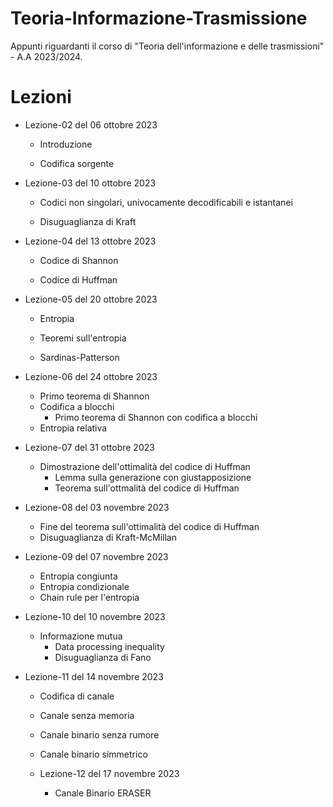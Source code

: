 # Teoria-Informazione-Trasmissione

Appunti riguardanti il corso di "Teoria dell'informazione e delle trasmissioni" - A.A 2023/2024.

# Lezioni

- Lezione-02 del 06 ottobre 2023

  - Introduzione

  - Codifica sorgente

- Lezione-03 del 10 ottobre 2023

  - Codici non singolari, univocamente decodificabili e istantanei

  - Disuguaglianza di Kraft

- Lezione-04 del 13 ottobre 2023

  - Codice di Shannon

  - Codice di Huffman

- Lezione-05 del 20 ottobre 2023

  - Entropia

  - Teoremi sull'entropia

  - Sardinas-Patterson

- Lezione-06 del 24 ottobre 2023

  - Primo teorema di Shannon
  - Codifica a blocchi
    - Primo teorema di Shannon con codifica a blocchi
  - Entropia relativa

- Lezione-07 del 31 ottobre 2023

  - Dimostrazione dell'ottimalità del codice di Huffman
    - Lemma sulla generazione con giustapposizione
    - Teorema sull'ottmalità del codice di Huffman

- Lezione-08 del 03 novembre 2023

  - Fine del teorema sull'ottimalità del codice di Huffman
  - Disuguaglianza di Kraft-McMillan

- Lezione-09 del 07 novembre 2023

  - Entropia congiunta
  - Entropia condizionale
  - Chain rule per l'entropia

- Lezione-10 del 10 novembre 2023

  - Informazione mutua
    - Data processing inequality
    - Disuguaglianza di Fano

- Lezione-11 del 14 novembre 2023

  - Codifica di canale
  - Canale senza memoria
  - Canale binario senza rumore
  - Canale binario simmetrico

  - Lezione-12 del 17 novembre 2023

    - Canale Binario ERASER
